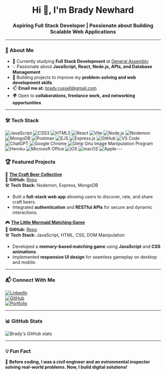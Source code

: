 <h1 align="center">Hi 👋, I'm Brady Newhard</h1>
<h3 align="center">Aspiring Full Stack Developer | Passionate about Building Scalable Web Applications</h3>

---

### 🌱 About Me  
- 🔭 Currently studying **Full Stack Development** at [General Assembly](https://generalassemb.ly/)  
- 💡 Passionate about **JavaScript, React, Node.js, APIs, and Database Management**  
- 🎯 Building projects to improve my **problem-solving and web development skills**  
- 📫 **Email me at:** [brady.russell@gmail.com](mailto:brady.russell@gmail.com)  
- 🌍 Open to **collaborations, freelance work, and networking opportunities**  

---

### 🛠 Tech Stack  
![JavaScript](https://img.shields.io/badge/JavaScript-F7DF1E?style=for-the-badge&logo=javascript&logoColor=black)
![CSS3](https://img.shields.io/badge/css3-%231572B6.svg?style=for-the-badge&logo=css3&logoColor=white)
![HTML5](https://img.shields.io/badge/html5-%23E34F26.svg?style=for-the-badge&logo=html5&logoColor=white)
![React](https://img.shields.io/badge/React-20232A?style=for-the-badge&logo=react&logoColor=61DAFB)
![Vite](https://img.shields.io/badge/vite-%23646CFF.svg?style=for-the-badge&logo=vite&logoColor=white)
![Node.js](https://img.shields.io/badge/Node.js-43853D?style=for-the-badge&logo=node.js&logoColor=white)
![Nodemon](https://img.shields.io/badge/NODEMON-%23323330.svg?style=for-the-badge&logo=nodemon&logoColor=%BBDEAD)
![MongoDB](https://img.shields.io/badge/MongoDB-4EA94B?style=for-the-badge&logo=mongodb&logoColor=white)
![Postman](https://img.shields.io/badge/Postman-FF6C37?style=for-the-badge&logo=postman&logoColor=white)
![EJS](https://img.shields.io/badge/ejs-%23B4CA65.svg?style=for-the-badge&logo=ejs&logoColor=black)
![Express.js](https://img.shields.io/badge/Express.js-000000?style=for-the-badge&logo=express&logoColor=white)
![GitHub](https://img.shields.io/badge/GitHub-181717?style=for-the-badge&logo=github&logoColor=white)
![VS Code](https://img.shields.io/badge/VS_Code-0078D4?style=for-the-badge&logo=visual-studio-code&logoColor=white)
![ChatGPT](https://img.shields.io/badge/chatGPT-74aa9c?style=for-the-badge&logo=openai&logoColor=white)
![Google Chrome](https://img.shields.io/badge/Google%20Chrome-4285F4?style=for-the-badge&logo=GoogleChrome&logoColor=white)
![Gimp Gnu Image Manipulation Program](https://img.shields.io/badge/Gimp-657D8B?style=for-the-badge&logo=gimp&logoColor=FFFFFF)
![Heroku](https://img.shields.io/badge/heroku-%23430098.svg?style=for-the-badge&logo=heroku&logoColor=white)
![Microsoft Office](https://img.shields.io/badge/Microsoft_Office-D83B01?style=for-the-badge&logo=microsoft-office&logoColor=white)
![iOS](https://img.shields.io/badge/iOS-000000?style=for-the-badge&logo=ios&logoColor=white)
![macOS](https://img.shields.io/badge/mac%20os-000000?style=for-the-badge&logo=macos&logoColor=F0F0F0)
![Apple](https://img.shields.io/badge/Apple-%23000000.svg?style=for-the-badge&logo=apple&logoColor=white)---

### 🏆 Featured Projects  
🚀 **[The Craft Beer Collective](https://the-craft-beer-collective-30d7183bcd5d.herokuapp.com/)**  
🔗 **GitHub:** [Repo](https://github.com/brady-newhard/craft-beer-collective)  
🛠 **Tech Stack:** Nodemon, Express, MongoDB  
- Built a **full-stack web app** allowing users to discover, rate, and share craft beers.  
- Integrated **authentication** and **RESTful APIs** for secure and dynamic interactions.  

🎮 **[The Little Mermaid Matching Game](https://brady-newhard.github.io/little-mermaid-match-game/)**  
🔗 **GitHub:** [Repo](https://github.com/brady-newhard/little-mermaid-match-game)  
🛠 **Tech Stack:** JavaScript, HTML, CSS, DOM Manipulation  
- Developed a **memory-based matching game** using **JavaScript** and **CSS animations**.  
- Implemented **responsive UI design** for seamless gameplay on desktop and mobile.  

---

### 📬 Connect With Me  
[![LinkedIn](https://img.shields.io/badge/LinkedIn-0077B5?style=for-the-badge&logo=linkedin&logoColor=white)](https://www.linkedin.com/in/brady-newhard-3aaa8a54/)  
[![GitHub](https://img.shields.io/badge/GitHub-100000?style=for-the-badge&logo=github&logoColor=white)](https://github.com/brady-newhard)  
[![Portfolio](https://img.shields.io/badge/Portfolio-000000?style=for-the-badge&logo=react&logoColor=white)](https://brady-newhard.github.io/)  

---

### 📊 GitHub Stats  
![Brady's GitHub stats](https://github-readme-stats.vercel.app/api?username=brady-newhard&show_icons=true&theme=radical)  

---

### 💡 Fun Fact  
🎸 **Before coding, I was a civil engineer and an evironmental inspector solving real-world problems. Now, I build digital solutions!**  
